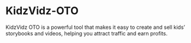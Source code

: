 # KidzVidz-OTO
KidzVidz OTO is a powerful tool that makes it easy to create and sell kids’ storybooks and videos, helping you attract traffic and earn profits.

